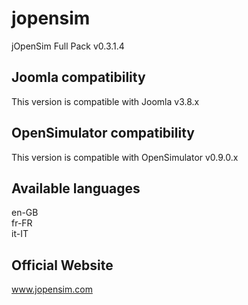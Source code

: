 # jopensim
jOpenSim Full Pack v0.3.1.4

## Joomla compatibility
This version is compatible with Joomla v3.8.x

## OpenSimulator compatibility
This version is compatible with OpenSimulator v0.9.0.x

## Available languages
en-GB<br />
fr-FR<br />
it-IT

## Official Website
www.jopensim.com